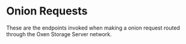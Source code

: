 # Onion Requests

These are the endpoints invoked when making a onion request routed through the Oxen Storage Server
network.
